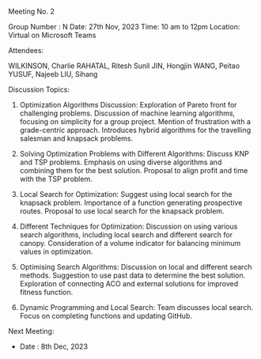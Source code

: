 Meeting No. 2

Group Number : N 
Date: 27th Nov, 2023
Time:  10 am to 12pm
Location: Virtual on Microsoft Teams

Attendees:

WILKINSON, Charlie
RAHATAL, Ritesh Sunil
JIN, Hongjin
WANG, Peitao
YUSUF, Najeeb
LIU, Sihang

Discussion Topics:

1. Optimization Algorithms Discussion:
Exploration of Pareto front for challenging problems.
Discussion of machine learning algorithms, focusing on simplicity for a group project.
Mention of frustration with a grade-centric approach.
Introduces hybrid algorithms for the travelling salesman and knapsack problems.

2. Solving Optimization Problems with Different Algorithms:
Discuss KNP and TSP problems.
Emphasis on using diverse algorithms and combining them for the best solution.
Proposal to align profit and time with the TSP problem.

3. Local Search for Optimization:
Suggest using local search for the knapsack problem.
Importance of a function generating prospective routes.
Proposal to use local search for the knapsack problem.

4. Different Techniques for Optimization:
Discussion on using various search algorithms, including local search and different search for canopy.
Consideration of a volume indicator for balancing minimum values in optimization.

5. Optimising Search Algorithms:
Discussion on local and different search methods.
Suggestion to use past data to determine the best solution.
Exploration of connecting ACO and external solutions for improved fitness function.

6. Dynamic Programming and Local Search:
Team discusses local search.
Focus on completing functions and updating GitHub.

Next Meeting:
- Date : 8th Dec, 2023
